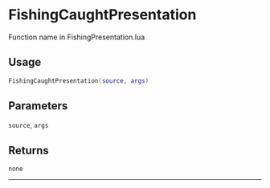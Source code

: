 # FishingCaughtPresentation
Function name in FishingPresentation.lua
## Usage
```lua
FishingCaughtPresentation(source, args)
```
## Parameters
`source`, `args`
## Returns
`none`

---
